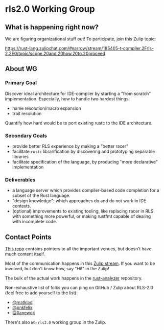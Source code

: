 # rls2.0 Working Group

## What is happening right now?

We are figuring organizational stuff out! To participate, join this Zulip topic:

https://rust-lang.zulipchat.com/#narrow/stream/185405-t-compiler.2Frls-2.2E0/topic/scope.20and.20how.20to.20proceed

## About WG

### Primary Goal

Discover ideal architecture for IDE-compiler by starting a "from scratch" implementation. Especially, how to handle two hardest things:

- name resolution/macro expansion
- trait resolution

Quantify how hard would be to port existing rustc to the IDE architecture.


### Secondary Goals

- provide better RLS experience by making a "better racer"
- facilitate `rustc` librarification by discovering and prototyping separable libraries
- facilitate specification of the language, by producing "more declarative" implementation


### Deliverables

- a language server which provides compiler-based code completion for a subset of the Rust language.
- "design knowledge": which approaches do and do not work in IDE contexts.
- (optional) improvements to existing tooling, like replacing racer in RLS with something more powerful, or making rustfmt capable of dealing with incomplete code.


## Contact Points

[This repo][wg-repo] contains pointers to all the important venues, but doesn't
have much content itself.

Most of the  communication happens in this [Zulip stream]. If you want to be
involved, but don't know how, say "Hi!" in the Zulip!

The bulk of the actual work happens in the [rust-analyzer] repository.

[wg-repo]: https://github.com/rust-analyzer/WG-rls2.0
[Zulip stream]: https://rust-lang.zulipchat.com/#narrow/stream/185405-t-compiler.2Frls-2.2E0
[rust-analyzer]: https://github.com/rust-analyzer/rust-analyzer

Non-exhaustive list of folks you can ping on GitHub / Zulip about RLS-2.0 (feel
free to add yourself to the list):

* [@matklad](https://github.com/matklad)
* [@pnkfelix](https://github.com/pnkfelix)
* [@Xanewok](https://github.com/Xanewok)

There's also `WG-rls2.0` working group in the Zulip.

